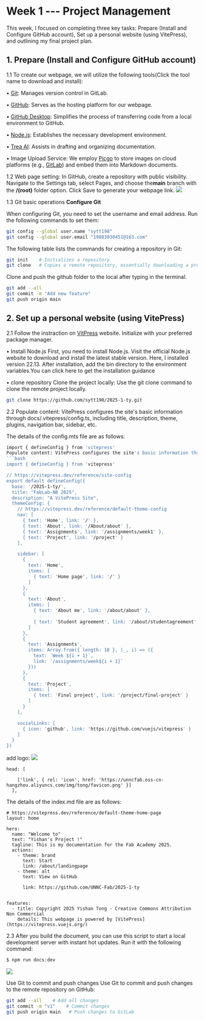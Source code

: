 # Week 1 --- Project Management
This week, I focused on completing three key tasks: Prepare (Install and Configure GitHub account), Set up a personal website (using VitePress), and outlining my final project plan.

## 1. Prepare (Install and Configure GitHub account)
1.1 To create our webpage, we will utilize the following tools(Click the tool name to download and install):

• [Git](https://git-scm.com/downloads): Manages version control in GitLab. 

• [GitHub](https://github.com/): Serves as the hosting platform for our webpage.

• [GitHub Desktop](https://desktop.github.com/): Simplifies the process of transferring code from a local environment to GitHub.

• [Node.js](https://nodejs.org/en/): Establishes the necessary development environment.

• [Trea AI](https://www.trae.ai/): Assists in drafting and organizing documentation.


• Image Upload Service: We employ [Picgo](https://picgo.github.io/PicGo-Doc/zh/guide/) to store images on cloud platforms (e.g., [GitLab](https://gitlab.com/users/sign_in)) and embed them into Markdown documents.

1.2 Web page setting: 
 In GitHub, create a repository with public visibility. Navigate to the ​Settings tab, select ​Pages, and choose the ​**main** branch with the **/(root)** folder option. Click ​Save to generate your webpage link.
![](https://unncfab.oss-cn-hangzhou.aliyuncs.com/img/zhao/20250320174915313.png)

1.3 Git basic operations
**Configure Git**

When configuring Git, you need to set the username and email address. Run the following commands to set them:

```bash
git config --global user.name "sytt198"
git config --global user.email "19883030451@163.com"
```

The following table lists the commands for creating a repository in Git:

```bash
git init    # Initializes a repository
git clone   # Copies a remote repository, essentially downloading a project

```
Clone and push the github folder to the local after typing in the terminal.

```bash
git add --all
git commit -m "Add new feature"
git push origin main
```

## 2. Set up a personal website (using VitePress)
2.1 Follow the instraction on [ VitPress](https://vitepress.dev/zh/guide/getting-started) website. Initialize with your preferred package manager.

• Install Node.js First, you need to install Node.js. Visit the official Node.js website to download and install the latest stable version. Here, I installed version 22.13. After installation, add the bin directory to the environment variables.You can click here to get the installation guidance

• clone repository Clone the project locally: Use the git clone command to clone the remote project locally.
```bash
git clone https://github.com/sytt198/2025-1-ty.git
```

2.2 Populate content: VitePress configures the site's basic information through docs/.vitepress/config.ts, including title, description, theme, plugins, navigation bar, sidebar, etc.

The details of the config.mts file are as follows:
```bash
import { defineConfig } from 'vitepress'
Populate content: VitePress configures the site's basic information through docs/.vitepress/config.ts, including title, description, theme, plugins, navigation bar, sidebar, etc.
```bash
import { defineConfig } from 'vitepress'

// https://vitepress.dev/reference/site-config
export default defineConfig({
  base: '/2025-1-ty/',
  title: "FabLab-NB 2025",
  description: "A VitePress Site",
  themeConfig: {
    // https://vitepress.dev/reference/default-theme-config
    nav: [
      { text: 'Home', link: '/' },
      { text: 'About', link: '/About/about' },
      { text: 'Assignments', link: '/assignments/week1' },
      { text: 'Project', link: '/project' }
    ],

    sidebar: [
      {
        text: 'Home',
        items: [
          { text: 'Home page', link: '/' }
        ]
      },
      {
        text: 'About',
        items: [
          { text: 'About me', link: '/about/about' },
      
          { text: 'Student agreement', link: '/about/studentagreement' }
        ]
      },
      {
        text: 'Assignments',
        items: Array.from({ length: 18 }, (_, i) => ({
          text: `Week ${i + 1}`,
          link: `/assignments/week${i + 1}`
        }))
      },
      {
        text: 'Project',
        items: [
          { text: 'Final project', link: '/project/final-project' }
        ]
      }
    ],

    socialLinks: [
      { icon: 'github', link: 'https://github.com/vuejs/vitepress' }
    ]
  }
})

```
add logo:
![](https://unncfab.oss-cn-hangzhou.aliyuncs.com/img/tong/20250417160923873.png)
```
head: [
  
    ['link', { rel: 'icon', href: 'https://unncfab.oss-cn-hangzhou.aliyuncs.com/img/tong/favicon.png' }]
  ],
```
The details of the index.md file are as follows:
```
# https://vitepress.dev/reference/default-theme-home-page
layout: home

hero:
  name: "Welcome to"
  text: "Yishan's Project !"
  tagline: This is my documentation for the Fab Academy 2025.
  actions:
    - theme: brand
      text: Start
      link: /about/landingpage
    - theme: alt
      text: View on GitHub

      link: https://github.com/UNNC-Fab/2025-1-ty


features:
  - title: Copyright 2025 Yishan Tong - Creative Commons Attribution Non Commercial
    details: This webpage is powered by [VitePress](https://vitepress.vuejs.org/)

```  
2.3 After you build the document, you can use this script to start a local development server with instant hot updates. Run it with the following command:
```bash
$ npm run docs:dev
```
![](https://unncfab.oss-cn-hangzhou.aliyuncs.com/img/tong/image%2025.png)

Use Git to commit and push changes Use Git to commit and push changes to the remote repository on GitHub:
```bash
git add --all    # Add all changes
git commit -m "v1"    # Commit changes
git push origin main   # Push changes to GitLab
```